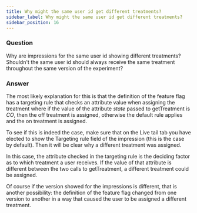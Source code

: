 ```yaml
---
title: Why might the same user id get different treatments?
sidebar_label: Why might the same user id get different treatments?
sidebar_position: 16
---
```


<p>
  <button hidden style={{borderRadius:'8px', border:'1px', fontFamily:'Courier New', fontWeight:'800', textAlign:'left'}}> help.split.io link: https://help.split.io/hc/en-us/articles/360013215392-Why-might-the-same-user-id-get-different-treatments </button>
</p>

### Question

Why are impressions for the same user id showing different treatments? Shouldn't the same user id should always receive the same treatment throughout the same version of the experiment?

### Answer

The most likely explanation for this is that the definition of the feature flag has a targeting rule that checks an attribute value when assigning the treatment where if the value of the attribute _state_ passed to getTreatment is _CO_, then the off treatment is assigned, otherwise the default rule applies and the on treatment is assigned.

To see if this is indeed the case, make sure that on the Live tail tab you have elected to show the Targeting rule field of the impression (this is the case by default). Then it will be clear why a different treatment was assigned.

In this case, the attribute checked in the targeting rule is the deciding factor as to which treatment a user receives. If the value of that attribute is different between the two calls to getTreatment, a different treatment could be assigned.

Of course if the version showed for the impressions is different, that is another possibility: the definition of the feature flag changed from one version to another in a way that caused the user to be assigned a different treatment.